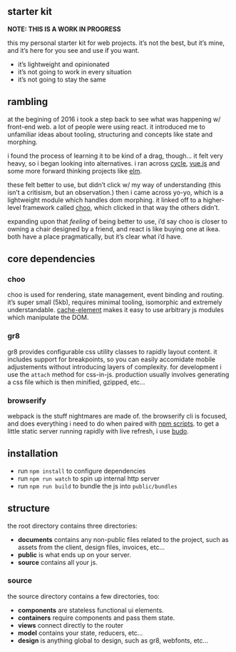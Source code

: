 ## starter kit

**NOTE: THIS IS A WORK IN PROGRESS**

this my personal starter kit for web projects. it’s not the best, but it’s mine, and it’s here for you see and use if you want.

- it’s lightweight and opinionated
- it’s not going to work in every situation
- it’s not going to stay the same

## rambling

at the begining of 2016 i took a step back to see what was happening w/ front-end web. a lot of people were using react. it introduced me to unfamiliar ideas about tooling, structuring and concepts like state and morphing.

i found the process of learning it to be kind of a drag, though… it felt very heavy, so i began looking into alternatives. i ran across [cycle](https://cycle.js.org/), [vue.js](https://vuejs.org/) and some more forward thinking projects like [elm](http://elm-lang.org/).

these felt better to use, but didn’t click w/ my way of understanding (this isn’t a critisism, but an observation.) then i came across yo-yo, which is a lightweight module which handles dom morphing. it linked off to a higher-level framework called [choo](https://github.com/yoshuawuyts/choo), which clicked in that way the others didn’t.

expanding upon that *feeling* of being better to use, i’d say choo is closer to owning a chair designed by a friend, and react is like buying one at ikea. both have a place pragmatically, but it’s clear what i’d have.

## core dependencies

### choo

choo is used for rendering, state management, event binding and routing. it’s super small (5kb), requires minimal tooling, isomorphic and extremely understandable. [cache-element](https://github.com/yoshuawuyts/cache-element) makes it easy to use arbitrary js modules which manipulate the DOM.

### gr8

gr8 provides configurable css utility classes to rapidly layout content. it includes support for breakpoints, so you can easily accomidate mobile adjustements without introducing layers of complexity. for development i use the `attach` method for css-in-js. production usually involves generating a css file which is then minified, gzipped, etc…

### browserify

webpack is the stuff nightmares are made of. the browserify cli is focused, and does everything i need to do when paired with [npm scripts](https://gist.github.com/substack/7819530). to get a little static server running rapidly with live refresh, i use [budo](https://github.com/mattdesl/budo).

## installation

- run `npm install` to configure dependencies
- run `npm run watch` to spin up internal http server
- run `npm run build` to bundle the js into `public/bundles`

## structure

the root directory contains three directories:

- **documents** contains any non-public files related to the project, such as assets from the client, design files, invoices, etc…
- **public** is what ends up on your server.
- **source** contains all your js.

### source

the source directory contains a few directories, too:

- **components** are stateless functional ui elements.
- **containers** require components and pass them state.
- **views** connect directly to the router
- **model** contains your state, reducers, etc…
- **design** is anything global to design, such as gr8, webfonts, etc…

